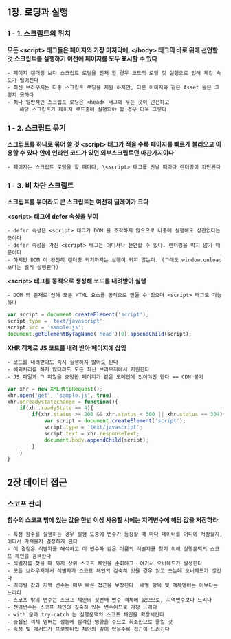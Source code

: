 ## 1장. 로딩과 실행

### 1 - 1. 스크립트의 위치
__모든 \<script\> 태그들은 페이지의 가장 마지막에, \</body\> 태그의 바로 위에 선언할 것__
__스크립트를 실행하기 이전에 페이지를 모두 표시할 수 있다__

    - 페이지 렌더링 보다 스크립트 로딩을 먼저 할 경우 코드의 로딩 및 실행으로 인해 체감 속도가 떨어진다
    - 최신 브라우저는 다중 스크립트 로딩을 지원 하지만, 다른 이미지와 같은 Asset 들은 그렇지 못하다
    - 허나 일반적인 스크립트 로딩은 <head> 태그에 두는 것이 안전하고 
        해당 스크립트가 페이지 로드중에 실행되야 할 경우 더욱 그렇다

### 1 - 2. 스크립트 묶기
__스크립트를 하나로 묶어 쓸 것 \<script\> 태그가 적을 수록 페이지를 빠르게 불러오고 이용할 수 있다__
__안에 인라인 코드가 있던 외부스크립트던 마찬가지이다__

    - 페이지는 스크립트 로딩을 할 때마다, \<script> 태그를 만날 때마다 렌더링이 차단된다

### 1 - 3. 비 차단 스크립트
__스크립트를 묶더라도 큰 스크립트는 여전히 딜레이가 크다__    

__\<script\> 태그에 defer 속성을 부여__

    - defer 속성은 <script> 태그가 DOM 을 조작하지 않으므로 나중에 실행해도 상관없다는 뜻이다
    - defer 속성을 가진 <script> 태그는 어디서나 선언할 수 있다. 렌더링을 막지 않기 때문이다
    - 하지만 DOM 이 완전히 렌더링 되기까지는 실행이 되지 않는다. (그래도 window.onload 보다는 빨리 실행된다)

__\<script\> 태그를 동적으로 생성해 코드를 내려받아 실행__
    
    - DOM 의 존재로 인해 모든 HTML 요소를 동적으로 만들 수 있으며 <script> 태그도 가능하다

````javascript
var script = document.createElement('script');
script.type = 'text/javascript';
script.src = 'sample.js';
document.getElementByTagName('head')[0].appendChild(script);
````

__XHR 객체로 JS 코드를 내려 받아 페이지에 삽입__

    - 코드를 내려받아도 즉시 실행하지 않아도 된다
    - 예외처리를 하지 않더라도 모든 최신 브라우저에서 지원한다
    - JS 파일과 그 파일을 요청한 페이지가 같은 도메인에 있어야만 한다 == CDN 불가

````javascript
var xhr = new XMLHttpRequest();
xhr.open('get', 'sample.js', true)
xhr.onreadystatechange = function(){
    if(xhr.readyState == 4){
        if(xhr.status >= 200 && xhr.status < 300 || xhr.status == 304){ //파일이 유효한지 확인 (304 == 캐시된 응답)
            var script = document.createElement('script');
            script.type = 'text/javascript';
            script.text = xhr.responseText;
            document.body.appendChild(script);
        }
    }
}
````

## 2장 데이터 접근

### 스코프 관리
__함수의 스코프 밖에 있는 값을 한번 이상 사용할 시에는 지역변수에 해당 값을 저장하라__

    - 특정 함수를 실행하는 경우 실행 도중에 변수가 등장할 때 마다 데이터를 어디에 저장할지, 어디서 가져올지 결정하게 된다
    - 이 결정은 식별자를 해석하고 이 변수와 같은 이름의 식별자를 찾기 위해 실행문맥의 스코프 체인을 검색한다
    - 식별자를 찾을 때 까지 상위 스코프 체인을 순회하고, 여기서 오버헤드가 발생한다
    - 모든 브라우저에서 식별자가 스코프 체인의 깊숙히 있을 경우 읽고 쓰는데 오버헤드가 생긴다
    - 리터럴 값과 지역 변수는 매우 빠른 접근을 보장한다, 배열 항목 및 객체멤버는 이보다는 느리다
    - 스코프 밖의 변수는 스코프 체인의 첫번째 변수 객체에 있으므로, 지역변수보다 느리다
    - 전역변수는 스코프 체인의 깊숙히 있는 변수이므로 가장 느리다
    - with 문과 try-catch 는 실행문맥의 스코프 체인을 확장시킨다
    - 중첩된 객체 멤버는 성능에 심각한 영향을 주므로 최소한으로 줄일 것
    - 속성 및 메서드가 프로토타입 체인의 깊이 있을수록 접근이 느려진다

